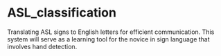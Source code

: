 # ASL_classification

Translating ASL signs to English letters for efficient communication. This system will serve as a learning tool for the novice in sign language that involves hand detection.